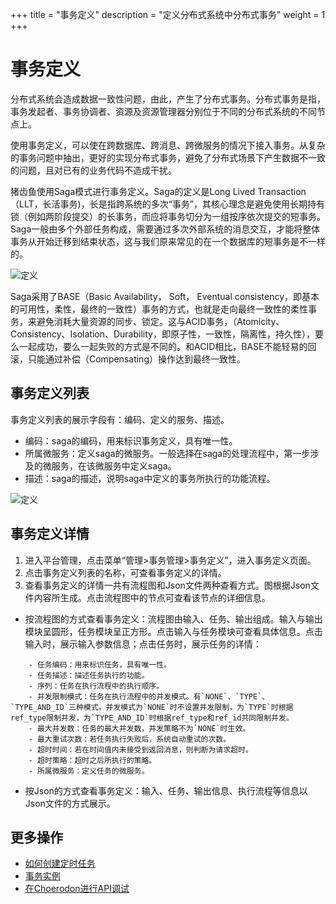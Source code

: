 +++
title = "事务定义"
description = "定义分布式系统中分布式事务"
weight = 1
+++


# 事务定义

分布式系统会造成数据一致性问题，由此，产生了分布式事务。分布式事务是指，事务发起者、事务协调者、资源及资源管理器分别位于不同的分布式系统的不同节点上。

使用事务定义，可以使在跨数据库、跨消息、跨微服务的情况下接入事务。从复杂的事务问题中抽出，更好的实现分布式事务，避免了分布式场景下产生数据不一致的问题，且对已有的业务代码不造成干扰。

猪齿鱼使用Saga模式进行事务定义。Saga的定义是Long Lived Transaction（LLT，长活事务)，长是指跨系统的多次“事务”，其核心理念是避免使用长期持有锁（例如两阶段提交）的长事务，而应将事务切分为一组按序依次提交的短事务。Saga一般由多个外部任务构成，需要通过多次外部系统的消息交互，才能将整体事务从开始迁移到结束状态，这与我们原来常见的在一个数据库的短事务是不一样的。

![定义](/docs/user-guide/manager-guide/image/saga-definition.png)

Saga采用了BASE（Basic Availability， Soft， Eventual consistency，即基本的可用性，柔性，最终的一致性）事务的方式，也就是走向最终一致性的柔性事务，来避免消耗大量资源的同步、锁定。这与ACID事务，（Atomicity、Consistency、Isolation、Durability，即原子性，一致性，隔离性，持久性），要么一起成功，要么一起失败的方式是不同的。和ACID相比，BASE不能轻易的回滚，只能通过补偿（Compensating）操作达到最终一致性。


## 事务定义列表

事务定义列表的展示字段有：编码、定义的服务、描述。

- 编码：saga的编码，用来标识事务定义，具有唯一性。
- 所属微服务：定义saga的微服务。一般选择在saga的处理流程中，第一步涉及的微服务，在该微服务中定义saga。
- 描述：saga的描述，说明saga中定义的事务所执行的功能流程。

![定义](/docs/user-guide/manager-guide/image/saga-01.png)

## 事务定义详情

1. 进入平台管理，点击菜单“管理>事务管理>事务定义”，进入事务定义页面。
2. 点击事务定义列表的名称，可查看事务定义的详情。
3. 查看事务定义的详情一共有流程图和Json文件两种查看方式。图根据Json文件内容所生成。点击流程图中的节点可查看该节点的详细信息。

- 按流程图的方式查看事务定义：流程图由输入、任务、输出组成。输入与输出模块呈圆形，任务模块呈正方形。点击输入与任务模块可查看具体信息。点击输入时，展示输入参数信息；点击任务时，展示任务的详情：

``` 
    - 任务编码：用来标识任务，具有唯一性。
    - 任务描述：描述任务执行的功能。
    - 序列：任务在执行流程中的执行顺序。
    - 并发限制模式：任务在执行流程中的并发模式。有`NONE`、`TYPE`、`TYPE_AND_ID`三种模式。并发模式为`NONE`时不设置并发限制，为`TYPE`时根据ref_type限制并发，为`TYPE_AND_ID`时根据ref_type和ref_id共同限制并发。
    - 最大并发数：任务的最大并发数，并发策略不为`NONE`时生效。
    - 最大重试次数：若任务执行失败后，系统自动重试的次数。
    - 超时时间：若在时间值内未接受到返回消息，则判断为请求超时。
    - 超时策略：超时之后所执行的策略。
    - 所属微服务：定义任务的微服务。
```  
- 按Json的方式查看事务定义：输入、任务、输出信息、执行流程等信息以Json文件的方式展示。



## 更多操作

- [如何创建定时任务](../../job)
- [事务实例](../saga-instance)
- [在Choerodon进行API调试](../../api)